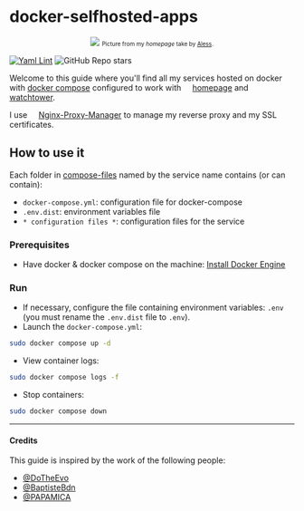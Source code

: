 # docker-selfhosted-apps

<p align="center">
  <picture>
    <img src="images/homepage.gif">
  </picture>
  <span style="font-size: 10px">Picture from my <em>homepage</em> take by <a href="https://github.com/Alessevan">Aless</a>.</span>
</p>

[![Yaml Lint](https://github.com/Lindwen/docker-selfhosted-apps/actions/workflows/yaml-lint.yml/badge.svg)](https://github.com/Lindwen/docker-selfhosted-apps/actions/workflows/yaml-lint.yml)
![GitHub Repo stars](https://img.shields.io/github/stars/Lindwen/docker-selfhosted-apps)


Welcome to this guide where you'll find all my services hosted on docker with [docker compose](https://docs.docker.com/compose/) configured to work with <img src="https://cdn.jsdelivr.net/gh/walkxcode/dashboard-icons/png/homepage.png" width=12px> [homepage](https://github.com/gethomepage/homepage) and <img src="https://cdn.jsdelivr.net/gh/walkxcode/dashboard-icons/png/watchtower.png" width=12px> [watchtower](https://github.com/containrrr/watchtower).

I use <img src="https://cdn.jsdelivr.net/gh/walkxcode/dashboard-icons/png/nginx-proxy-manager.png" width=12px> [Nginx-Proxy-Manager](https://github.com/NginxProxyManager/nginx-proxy-manager) to manage my reverse proxy and my SSL certificates.

## How to use it

Each folder in [compose-files](./compose-files/) named by the service name contains (or can contain):
  - `docker-compose.yml`: configuration file for docker-compose
  - `.env.dist`: environment variables file
  - `* configuration files *`: configuration files for the service

### Prerequisites

* Have docker & docker compose on the machine: [Install Docker Engine](https://docs.docker.com/engine/install/)

### Run

* If necessary, configure the file containing environment variables: `.env` (you must rename the `.env.dist` file to `.env`).
* Launch the `docker-compose.yml`:
```bash
sudo docker compose up -d
```
* View container logs:
```bash
sudo docker compose logs -f
```
* Stop containers:
```bash
sudo docker compose down
```

---

#### Credits

This guide is inspired by the work of the following people:
* [@DoTheEvo](https://github.com/DoTheEvo/selfhosted-apps-docker)
* [@BaptisteBdn](https://github.com/BaptisteBdn/docker-selfhosted-apps)
* [@PAPAMICA](https://github.com/PAPAMICA/docker-compose-collection)